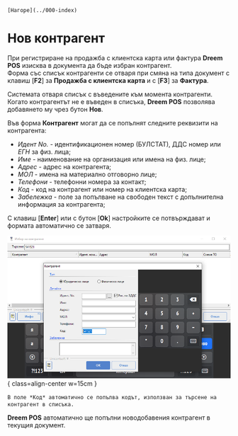 ```{only} html
[Нагоре](../000-index)
```

# **Нов контрагент**

При регистриране на продажба с клиентска карта или фактура **Dreem POS** изисква в документа да бъде избран контрагент.  
Форма със списък контрагенти се отваря при смяна на типа документ с клавиш [**F2**] за **Продажба с клиентска карта** и с [**F3**] за **Фактура**.  

Системата отваря списък с въведените към момента контрагенти.  
Когато контрагентът не е въведен в списъка, **Dreem POS** позволява добавянето му чрез бутон **Нов**.  

Във форма **Контрагент** могат да се попълнят следните реквизити на контрагента:  
- *Идент No.* - идентификационен номер (БУЛСТАТ), ДДС номер или *ЕГН* за физ. лица;  
- *Име* - наименование на организация или имена на физ. лице;  
- *Адрес* - адрес на контрагента;  
- *МОЛ* - имена на материално отговорно лице;  
- *Телефони* - телефонни номера за контакт;  
- *Код* - код на контрагент или номер на клиентска карта;  
- *Забележка* - поле за попълване на свободен текст с допълнителна информация за контрагента;  

С клавиш [**Enter**] или с бутон [**Ok**] настройките се потвърждават и формата автоматично се затваря.  

![](903-new-cp1.png){ class=align-center w=15cm }

```{tip}
В поле *Код* автоматично се попълва кодът, използван за търсене на контрагент в списъка.  
```

**Dreem POS** автоматично ще попълни новодобавения контрагент в текущия документ.  
